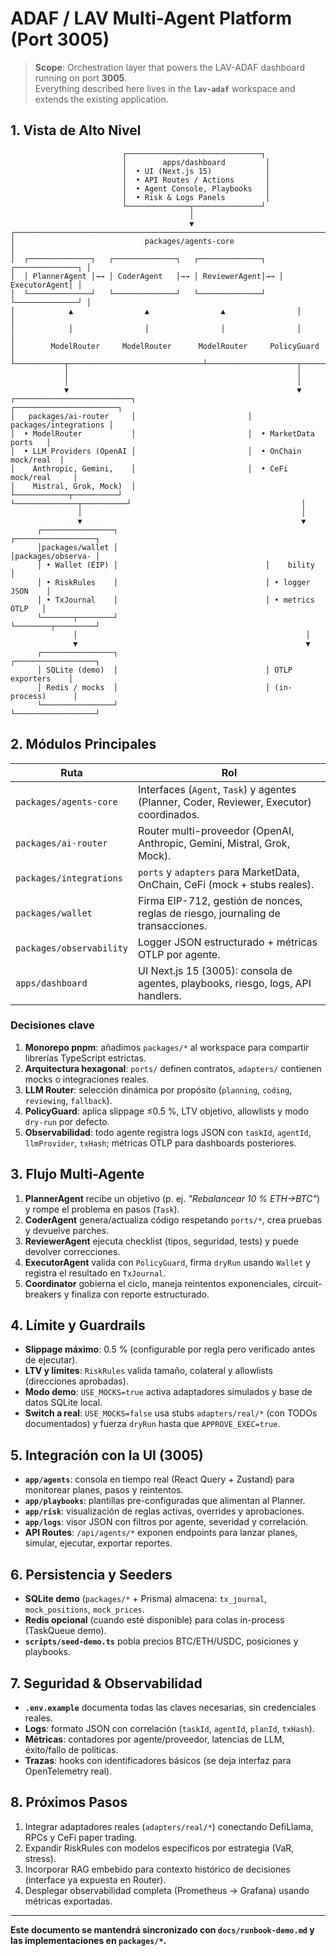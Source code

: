 # ADAF / LAV Multi-Agent Platform (Port 3005)

> **Scope**: Orchestration layer that powers the LAV-ADAF dashboard running on port **3005**.  
> Everything described here lives in the **`lav-adaf`** workspace and extends the existing application.

## 1. Vista de Alto Nivel

```
                         ┌──────────────────────────────┐
                         │        apps/dashboard         │
                         │  • UI (Next.js 15)            │
                         │  • API Routes / Actions       │
                         │  • Agent Console, Playbooks   │
                         │  • Risk & Logs Panels         │
                         └──────────────┬───────────────┘
                                        │
                                        ▼
┌───────────────────────────────────────────────────────────────────────────┐
│                             packages/agents-core                           │
│  ┌──────────────┐   ┌──────────────┐   ┌──────────────┐   ┌──────────────┐ │
│  │ PlannerAgent │→→ │ CoderAgent   │→→ │ ReviewerAgent│→→ │ ExecutorAgent│ │
│  └──────────────┘   └──────────────┘   └──────────────┘   └──────────────┘ │
│            ▲                ▲                ▲                │             │
│            │                │                │                │             │
│        ModelRouter     ModelRouter      ModelRouter     PolicyGuard        │
└───────────┬──────────────────────────────┴────────────────────┬────────────┘
            │                                                   │
            │                                                   │
            ▼                                                   ▼
┌──────────────────────────┐                         ┌───────────────────────┐
│   packages/ai-router     │                         │ packages/integrations │
│  • ModelRouter           │                         │  • MarketData ports   │
│  • LLM Providers (OpenAI │                         │  • OnChain mock/real  │
│    Anthropic, Gemini,    │                         │  • CeFi mock/real     │
│    Mistral, Grok, Mock)  │                         └────────────┬──────────┘
└──────────────┬──────────┘                                      │
               │                                                 │
               ▼                                                 ▼
      ┌────────────────┐                                 ┌──────────────────┐
      │packages/wallet │                                 │packages/observa- │
      │ • Wallet (EIP) │                                 │    bility        │
      │ • RiskRules    │                                 │ • logger JSON    │
      │ • TxJournal    │                                 │ • metrics OTLP   │
      └───────┬────────┘                                 └────────┬─────────┘
              │                                                   │
              ▼                                                   ▼
      ┌────────────────┐                                 ┌──────────────────┐
      │ SQLite (demo)  │                                 │ OTLP exporters    │
      │ Redis / mocks  │                                 │ (in-process)      │
      └────────────────┘                                 └──────────────────┘
```

## 2. Módulos Principales

| Ruta                     | Rol                                                                                      |
| ------------------------ | ---------------------------------------------------------------------------------------- |
| `packages/agents-core`   | Interfaces (`Agent`, `Task`) y agentes (Planner, Coder, Reviewer, Executor) coordinados. |
| `packages/ai-router`     | Router multi-proveedor (OpenAI, Anthropic, Gemini, Mistral, Grok, Mock).                 |
| `packages/integrations`  | `ports` y `adapters` para MarketData, OnChain, CeFi (mock + stubs reales).               |
| `packages/wallet`        | Firma EIP-712, gestión de nonces, reglas de riesgo, journaling de transacciones.         |
| `packages/observability` | Logger JSON estructurado + métricas OTLP por agente.                                     |
| `apps/dashboard`         | UI Next.js 15 (3005): consola de agentes, playbooks, riesgo, logs, API handlers.         |

### Decisiones clave

1. **Monorepo pnpm**: añadimos `packages/*` al workspace para compartir librerías TypeScript estrictas.
2. **Arquitectura hexagonal**: `ports/` definen contratos, `adapters/` contienen mocks o integraciones reales.
3. **LLM Router**: selección dinámica por propósito (`planning`, `coding`, `reviewing`, `fallback`).
4. **PolicyGuard**: aplica slippage ≤0.5 %, LTV objetivo, allowlists y modo `dry-run` por defecto.
5. **Observabilidad**: todo agente registra logs JSON con `taskId`, `agentId`, `llmProvider`, `txHash`; métricas OTLP para dashboards posteriores.

## 3. Flujo Multi-Agente

1. **PlannerAgent** recibe un objetivo (p. ej. _"Rebalancear 10 % ETH→BTC"_) y rompe el problema en pasos (`Task`).
2. **CoderAgent** genera/actualiza código respetando `ports/*`, crea pruebas y devuelve parches.
3. **ReviewerAgent** ejecuta checklist (tipos, seguridad, tests) y puede devolver correcciones.
4. **ExecutorAgent** valida con `PolicyGuard`, firma `dryRun` usando `Wallet` y registra el resultado en `TxJournal`.
5. **Coordinator** gobierna el ciclo, maneja reintentos exponenciales, circuit-breakers y finaliza con reporte estructurado.

## 4. Límite y Guardrails

- **Slippage máximo**: 0.5 % (configurable por regla pero verificado antes de ejecutar).
- **LTV y límites**: `RiskRules` valida tamaño, colateral y allowlists (direcciones aprobadas).
- **Modo demo**: `USE_MOCKS=true` activa adaptadores simulados y base de datos SQLite local.
- **Switch a real**: `USE_MOCKS=false` usa stubs `adapters/real/*` (con TODOs documentados) y fuerza `dryRun` hasta que `APPROVE_EXEC=true`.

## 5. Integración con la UI (3005)

- **`app/agents`**: consola en tiempo real (React Query + Zustand) para monitorear planes, pasos y reintentos.
- **`app/playbooks`**: plantillas pre-configuradas que alimentan al Planner.
- **`app/risk`**: visualización de reglas activas, overrides y aprobaciones.
- **`app/logs`**: visor JSON con filtros por agente, severidad y correlación.
- **API Routes**: `/api/agents/*` exponen endpoints para lanzar planes, simular, ejecutar, exportar reportes.

## 6. Persistencia y Seeders

- **SQLite demo** (`packages/*` + Prisma) almacena: `tx_journal`, `mock_positions`, `mock_prices`.
- **Redis opcional** (cuando esté disponible) para colas in-process (TaskQueue demo).
- **`scripts/seed-demo.ts`** pobla precios BTC/ETH/USDC, posiciones y playbooks.

## 7. Seguridad & Observabilidad

- **`.env.example`** documenta todas las claves necesarias, sin credenciales reales.
- **Logs**: formato JSON con correlación (`taskId`, `agentId`, `planId`, `txHash`).
- **Métricas**: contadores por agente/proveedor, latencias de LLM, éxito/fallo de políticas.
- **Trazas**: hooks con identificadores básicos (se deja interfaz para OpenTelemetry real).

## 8. Próximos Pasos

1. Integrar adaptadores reales (`adapters/real/*`) conectando DefiLlama, RPCs y CeFi paper trading.
2. Expandir RiskRules con modelos específicos por estrategia (VaR, stress).
3. Incorporar RAG embebido para contexto histórico de decisiones (interface ya expuesta en Router).
4. Desplegar observabilidad completa (Prometheus → Grafana) usando métricas exportadas.

---

**Este documento se mantendrá sincronizado con `docs/runbook-demo.md` y las implementaciones en `packages/*`.**
